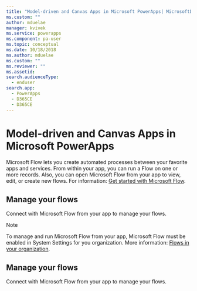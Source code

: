 ```yaml
---
title: "Model-driven and Canvas Apps in Microsoft PowerApps| MicrosoftDocs"
ms.custom: ""
author: mduelae
manager: kvivek
ms.service: powerapps
ms.component: pa-user
ms.topic: conceptual
ms.date: 10/18/2018
ms.author: mduelae
ms.custom: ""
ms.reviewer: ""
ms.assetid: 
search.audienceType: 
  - enduser
search.app: 
  - PowerApps
  - D365CE
  - D365CE
---
```

# Model-driven and Canvas Apps in Microsoft PowerApps

Microsoft Flow lets you create automated processes between your favorite apps and services. From within your app, you can run a Flow on one or more records. 
Also, you can open Microsoft Flow from your app to view, edit, or create new flows.  For information: [Get started with Microsoft Flow](https://docs.microsoft.com/en-us/flow/getting-started).

## Manage your flows 
Connect with Microsoft Flow from your app to manage your flows.
  
> [!NOTE]
>  To manage and run Microsoft Flow from your app, Microsoft Flow must be enabled in System Settings for you organization. More information:  [Flows in your organization](https://docs.microsoft.com/en-us/flow/organization-q-and-a). 
  
## Manage your flows  
 Connect with Microsoft Flow from your app to manage your flows.  
